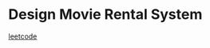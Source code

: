 Design Movie Rental System
==========================
[leetcode](https://leetcode.com/problems/design-movie-rental-system)
